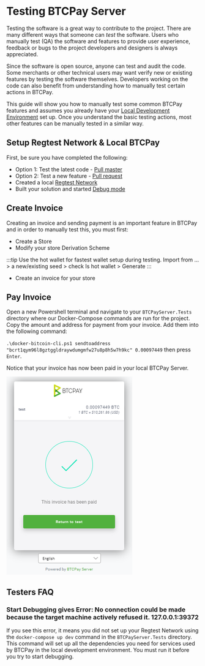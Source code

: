 # Testing BTCPay Server

Testing the software is a great way to contribute to the project. There are many different ways that someone can _test_ the software. Users who manually test (QA) the software and features to provide user experience, feedback or bugs to the project developers and designers is always appreciated. 

Since the software is open source, anyone can test and audit the code. Some merchants or other technical users may want verify new or existing features by testing the software themselves. Developers working on the code can also benefit from understanding how to manually test certain actions in BTCPay.

This guide will show you how to manually test some common BTCPay features and assumes you already have your [Local Development Environment](ContributeDevCode.md) set up. Once you understand the basic testing actions, most other features can be manually tested in a similar way. 

## Setup Regtest Network & Local BTCPay

First, be sure you have completed the following:

- Option 1: Test the latest code - [Pull master](ContributeDevCode.md#sync-forked-btcpayserver-repository)
- Option 2: Test a new feature - [Pull request](ContributeDevCode.md#create-a-branch-of-a-pull-request)
- Created a local [Regtest Network](ContributeDevCode.md#bitcoin-regtest-network-setup)
- Built your solution and started [Debug mode](ContributeDevCode.md#build-local-btcpayserver) 

## Create Invoice

Creating an invoice and sending payment is an important feature in BTCPay and in order to manually test this, you must first:

- Create a Store 
- Modify your store Derivation Scheme 

:::tip
Use the hot wallet for fastest wallet setup during testing. Import from ... > a new/existing seed > check Is hot wallet > Generate
:::

- Create an invoice for your store

 ## Pay Invoice

Open a new Powershell terminal and navigate to your `BTCPayServer.Tests` directory where our Docker-Compose commands are run for the project. Copy the amount and address for payment from your invoice. Add them into the following command:

`.\docker-bitcoin-cli.ps1 sendtoaddress "bcrt1qym96l8gztggldraywdumgmfw27u8p8h5w7h9kc" 0.00097449` then press `Enter`.

Notice that your invoice has now been paid in your local BTCPay Server.

![Test Paid Invoice](../../img/Contribute/regtest-paid-invoice.png)

## Testers FAQ

### Start Debugging gives Error: No connection could be made because the target machine actively refused it. 127.0.0.1:39372

If you see this error, it means you did not set up your Regtest Network using the `docker-compose up dev` command in the `BTCPayServer.Tests` directory. This command will set up all the dependencies you need for services used by BTCPay in the local development environment. You must run it before you try to start debugging. 
